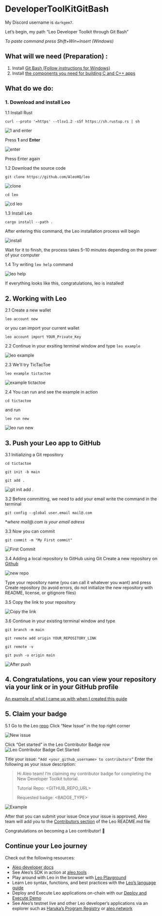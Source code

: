 # DeveloperToolKitGitBash
My Discord username is `darkgem7`.

Let’s begin, my path “Leo Developer Toolkit through Git Bash”

*To paste command press Shift+Win+Insert (Windows)*

## What will we need (Preparation) :
1. Install [Git Bash (Follow instructions for Windows)](https://git-scm.com/downloads)
2. Install [the components you need for building C and C++ apps](https://visualstudio.microsoft.com/vs/features/cplusplus/)

## What do we do:

### 1. Download and install Leo
1.1 Install Rust
```
curl --proto '=https' --tlsv1.2 -sSf https://sh.rustup.rs | sh
```

![1 and enter](https://github.com/HausenUA/DeveloperToolKitGitBash/assets/107180551/b3e54dd5-90ae-46d9-82ab-b150d97c917d)

Press **1** and **Enter**

![enter](https://github.com/HausenUA/DeveloperToolKitGitBash/assets/107180551/902f9aa5-feaa-4386-9ebe-7bad354eafe6)

Press Enter again

1.2 Download the source code
```
git clone https://github.com/AleoHQ/leo
```
![clone](https://github.com/HausenUA/DeveloperToolKitGitBash/assets/107180551/91772ddf-0af6-46e0-91e4-410955df3908)
```
cd leo
```
![cd leo](https://github.com/HausenUA/DeveloperToolKitGitBash/assets/107180551/037e96fb-054e-4ba8-bace-b6310408fec7)

1.3 Install Leo

```
cargo install --path .
```

After entering this command, the Leo installation process will begin

![install](https://github.com/HausenUA/DeveloperToolKitGitBash/assets/107180551/026ac1d2-5a35-43ee-a83a-fe3a827817e1)

Wait for it to finish, the process takes 5–10 minutes depending on the power of your computer

1.4 Try writing `leo help` command

![leo help](https://github.com/HausenUA/DeveloperToolKitGitBash/assets/107180551/924b2fca-9f1e-4a98-96b4-ca53b84a6d49)

If everything looks like this, congratulations, leo is installed!

## 2. Working with Leo
2.1 Create a new wallet
```
leo account new
```

or you can import your current wallet
```
leo account import YOUR_Private_Key
```

2.2 Continue in your exsiting terminal window and type `leo example`

![leo example](https://github.com/HausenUA/DeveloperToolKitGitBash/assets/107180551/1f667f97-9165-4379-8910-6d55c08a4a0e)

2.3 We'll try TicTacToe
```
leo example tictactoe
```

![example tictactoe](https://github.com/HausenUA/DeveloperToolKitGitBash/assets/107180551/249c2d3b-2554-4a80-8c77-bd22d94bc8f0)

2.4 You can run and see the example in action
```
cd tictactoe
```

and run
```
leo run new
```
![leo run new](https://github.com/HausenUA/DeveloperToolKitGitBash/assets/107180551/d66ef945-a6a8-46dd-a90a-f7cf37bcc7f1)

## 3. Push your Leo app to GitHub
3.1 Initializing a Git repository
```
cd tictactoe
```
```
git init -b main
```
```
git add .
```
![git init add .](https://github.com/HausenUA/DeveloperToolKitGitBash/assets/107180551/9a573e5b-7b6c-46d5-9921-2701ff764428)

3.2 Before committing, we need to add your email
write the command in the terminal
```
git config --global user.email mail@.com
```
**where mail@.com is your email adress*

3.3 Now you can commit
```
git commit -m "My First commit"
```
![First Commit](https://github.com/HausenUA/DeveloperToolKitGitBash/assets/107180551/1204d955-1867-4f13-8537-1764b7e48832)

3.4 Adding a local repository to GitHub using Git
Create a new repository on [Github](https://github.com/new)

![new repo](https://github.com/HausenUA/DeveloperToolKitGitBash/assets/107180551/d8726192-9ad6-4e84-8162-f7ceeb404c02)

Type your repository name (you can call it whatever you want) and press Create repository (to avoid errors, do not initialize the new repository with README, license, or gitignore files)

3.5 Copy the link to your repository

![Copy the link](https://github.com/HausenUA/DeveloperToolKitGitBash/assets/107180551/54bc71da-a581-437b-a2e3-ef1f8ecefb7b)

3.6 Continue in your existing terminal window and type
```
git branch -m main
```
```
git remote add origin YOUR_REPOSITORY_LINK
```
```
git remote -v
```
```
git push -u origin main
```

![After push](https://github.com/HausenUA/DeveloperToolKitGitBash/assets/107180551/fba93cb3-e414-4dce-98d0-1de1c8a837a2)

## 4. Congratulations, you can view your repository via your link or in your GitHub profile
[An example of what I came up with when I created this guide](https://github.com/HausenUA/tictactoe)

## 5. Claim your badge
5.1 Go to the Leo [repo](https://github.com/AleoHQ/leo/issues)
Click “New Issue” in the top right corner

![New issue](https://github.com/HausenUA/DeveloperToolKitGitBash/assets/107180551/3a62c4f7-713c-488f-a9b4-a599d7339d0f)

Click “Get started” in the Leo Contributor Badge row
![Leo Contributor Badge Get Started](https://github.com/HausenUA/DeveloperToolKitGitBash/assets/107180551/d12637a8-eaf4-44de-b3ad-dc7b7d2a40cb)


Title your issue: `“Add <your_github_username> to contributors”`
Enter the following as your issue description:

> Hi Aleo team! I’m claiming my contributor badge for completing the New Developer Toolkit tutorial.
>
> Tutorial Repo: <GITHUB_REPO_URL>
>
> Requested badge: <BADGE_TYPE>

![Example](https://github.com/HausenUA/DeveloperToolKitGitBash/assets/107180551/904153e6-fe85-41ed-938c-0071523188db)


After that you can submit your issue
Once your issue is approved, Aleo team will add you to the [Contributors section](https://github.com/AleoHQ/leo#%EF%B8%8F-contributors) of the Leo README.md file

Congratulations on becoming a Leo contributor! 🎉

## Continue your Leo journey
Check out the following resources:

- [Aleo developer docs](https://developer.aleo.org/getting_started/)
- See Aleo’s SDK in action at [aleo.tools](https://aleo.tools/)
- Play around with Leo in the browser with [Leo Playground](https://play.leo-lang.org/)
- Learn Leo syntax, functions, and best practices with the [Leo’s language guide](https://developer.aleo.org/leo/language)
- Deploy and Execute Leo applications on-chain with our [Deploy and Execute Demo](https://developer.aleo.org/testnet/getting_started/deploy_execute_demo)
- See Aleo’s testnet live and other Leo developer’s applications via an explorer such as [Haruka’s Program Registry](https://explorer.hamp.app/programs) or [aleo.network](https://www.aleo.network/)

